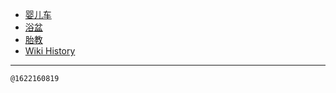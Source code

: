 - [婴儿车](/0003_婴儿车)
- [浴盆](/0004_浴盆)
- [胎教](/0002_胎教)
- [Wiki History](/hist)

---
<kbd><sub>@1622160819</sub></kbd>
